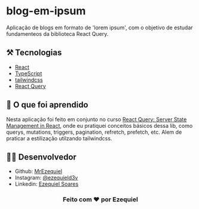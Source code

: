 # blog-em-ipsum
Aplicação de blogs em formato de 'lorem ipsum', com o objetivo de estudar fundamenteos da biblioteca React Query.


## ⚒ Tecnologias

- [React](https://pt-br.reactjs.org/)
- [TypeScript](https://www.typescriptlang.org/)
- [tailwindcss](https://tailwindcss.com/)
- [React Query](https://react-query.tanstack.com/)

## 📖 O que foi aprendido
Nesta aplicação foi feito em conjunto no curso [React Query: Server State Management in React](https://www.udemy.com/course/learn-react-query/), onde eu pratiquei conceitos básicos dessa lib, como querys, mutations, triggers, pagination, refretch, prefetch, etc. Alem de praticar a estilização utilzando tailwindcss.


## 👨‍💻 Desenvolvedor

- Github: <a href="https://github.com/MrEzequiel">MrEzequiel</a>
- Instagram: <a href="https://www.instagram.com/ezequield3v/">@ezequield3v</a>
- Linkedin: <a href="https://www.linkedin.com/in/ezequiel-soares-da-silva-b64a64207">Ezequiel Soares</a>

<h3 align="center">Feito com ♥ por Ezequiel</h3>
